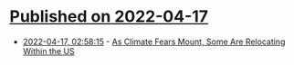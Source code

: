 # [Published on 2022-04-17](index.md)

* [2022-04-17, 02:58:15](https://news.ycombinator.com/item?id=31058072) - [As Climate Fears Mount, Some Are Relocating Within the US](https://www.wired.com/story/as-climate-fears-mount-some-are-relocating-within-the-us/)
